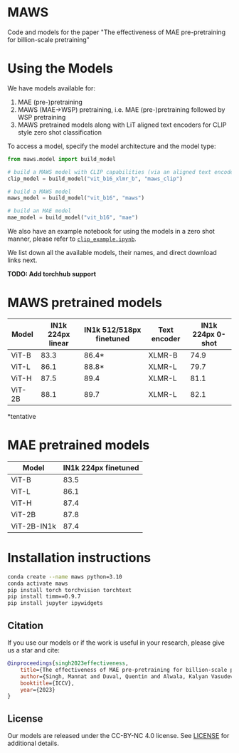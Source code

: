 # MAWS
Code and models for the paper "The effectiveness of MAE pre-pretraining for billion-scale pretraining"

# Using the Models

We have models available for:
1. MAE (pre-)pretraining
1. MAWS (MAE→WSP) pretraining, i.e. MAE (pre-)pretraining followed by WSP pretraining
1. MAWS pretrained models along with LiT aligned text encoders for CLIP style zero shot classification

To access a model, specify the model architecture and the model type: 
```python
from maws.model import build_model

# build a MAWS model with CLIP capabilities (via an aligned text encoder)
clip_model = build_model("vit_b16_xlmr_b", "maws_clip")

# build a MAWS model
maws_model = build_model("vit_b16", "maws")

# build an MAE model
mae_model = build_model("vit_b16", "mae")
```

We also have an example notebook for using the models in a zero shot manner, please refer to [`clip_example.ipynb`](clip_example.ipynb).

We list down all the available models, their names, and direct download links next.

**TODO: Add torchhub support**


# MAWS pretrained models

Model | IN1k 224px linear | IN1k 512/518px finetuned | Text encoder | IN1k 224px 0-shot 
--- | --- | --- | --- | --- 
ViT-B | 83.3 | 86.4* | XLMR-B | 74.9
ViT-L | 86.1 | 88.8* | XLMR-L | 79.7
ViT-H | 87.5 | 89.4 | XLMR-L | 81.1
ViT-2B | 88.1 | 89.7 | XLMR-L | 82.1

*tentative

# MAE pretrained models

Model | IN1k 224px finetuned
--- | --- 
ViT-B | 83.5
ViT-L | 86.1
ViT-H | 87.4
ViT-2B | 87.8
ViT-2B-IN1k | 87.4

# Installation instructions

```bash
conda create --name maws python=3.10
conda activate maws
pip install torch torchvision torchtext
pip install timm==0.9.7
pip install jupyter ipywidgets
```

## Citation

If you use our models or if the work is useful in your research, please give us a star and cite:

```bibtex
@inproceedings{singh2023effectiveness,
    title={The effectiveness of MAE pre-pretraining for billion-scale pretraining},
    author={Singh, Mannat and Duval, Quentin and Alwala, Kalyan Vasudev and Fan, Haoqi and Aggarwal, Vaibhav and Adcock, Aaron and Joulin, Armand and Doll{\'a}r, Piotr and Feichtenhofer, Christoph and Girshick, Ross and Girdhar, Rohit and Misra, Ishan},
    booktitle={ICCV},
    year={2023}
}
```

## License
Our models are released under the CC-BY-NC 4.0 license. See [LICENSE](LICENSE) for additional details.
